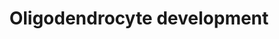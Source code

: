 ---
annotations:
- id: CL:0000128
  parent: animal cell
  type: Cell Type Ontology
  value: oligodendrocyte
- id: PW:0000003
  parent: signaling pathway
  type: Pathway Ontology
  value: signaling pathway
- id: PW:0000650
  parent: signaling pathway
  type: Pathway Ontology
  value: signaling pathway pertinent to development
authors:
- ThiesHanssen
- AlexanderPico
- Egonw
citedin: ''
communities: []
description: Transcription factor and signaling pathways involved in oligodendrocyte
  development from neural stem cells through precursor cells to mature oligodendrocytes.
last-edited: 2025-08-18
ndex: null
organisms:
- Homo sapiens
redirect_from:
- /index.php/Pathway:WP5574
- /instance/WP5574
- /instance/WP5574_r140392
revision: r140392
schema-jsonld:
- '@context': https://schema.org/
  '@id': https://wikipathways.github.io/pathways/WP5574.html
  '@type': Dataset
  creator:
    '@type': Organization
    name: WikiPathways
  description: Transcription factor and signaling pathways involved in oligodendrocyte
    development from neural stem cells through precursor cells to mature oligodendrocytes.
  keywords:
  - ASCL1
  - BMP1
  - BMP4
  - CHD7
  - CHD8
  - CNTN1
  - CSPG4
  - DUSP15
  - EGR2
  - FGF2
  - GLI2
  - HES5
  - ID2
  - ID4
  - LGI1
  - MAG
  - MBP
  - MYRF
  - MYT1
  - NFATC2
  - NFIA
  - NKX2-2
  - NKX2-6
  - NKX6-1
  - OLIG1
  - OLIG2
  - OPALIN
  - PDGFRA
  - PRKCA
  - PTN
  - PTPRZ1
  - RELN
  - SHH
  - SMAD1
  - SOX10
  - SOX11
  - SOX2
  - SOX5
  - SOX6
  - SOX8
  - SOX9
  - TCF7L2
  - TMEM98
  - WNT
  - ZBTB33
  - ZEB2
  - ZNF24
  - ZNF488
  license: CC0
  name: Oligodendrocyte development
seo: CreativeWork
title: Oligodendrocyte development
wpid: WP5574
---
